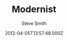 ---
title: Modernist
github: 'https://github.com/orderedlist/modernist'
demo: 'http://orderedlist.com/modernist/'
author: Steve Smith
ssg:
  - Jekyll
cms:
  - No Cms
date: 2012-04-05T13:57:48.000Z
github_branch: master
description: A Theme for GitHub Pages
stale: true
---